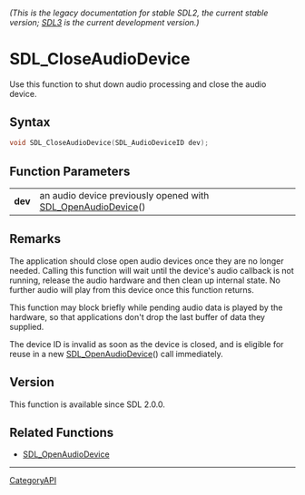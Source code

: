 ###### (This is the legacy documentation for stable SDL2, the current stable version; [SDL3](https://wiki.libsdl.org/SDL3/) is the current development version.)
# SDL_CloseAudioDevice

Use this function to shut down audio processing and close the audio device.

## Syntax

```c
void SDL_CloseAudioDevice(SDL_AudioDeviceID dev);

```

## Function Parameters

|             |                                                                                     |
| ----------- | ----------------------------------------------------------------------------------- |
| **dev**     | an audio device previously opened with [SDL_OpenAudioDevice](SDL_OpenAudioDevice.md)() |

## Remarks

The application should close open audio devices once they are no longer
needed. Calling this function will wait until the device's audio callback
is not running, release the audio hardware and then clean up internal
state. No further audio will play from this device once this function
returns.

This function may block briefly while pending audio data is played by the
hardware, so that applications don't drop the last buffer of data they
supplied.

The device ID is invalid as soon as the device is closed, and is eligible
for reuse in a new [SDL_OpenAudioDevice](SDL_OpenAudioDevice.md)() call
immediately.

## Version

This function is available since SDL 2.0.0.

## Related Functions

* [SDL_OpenAudioDevice](SDL_OpenAudioDevice.md)

----
[CategoryAPI](CategoryAPI.md)
